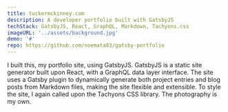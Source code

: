 ```yaml
---
title: tuckermckinney.com
description: A developer portfolio built with GatsbyJS
techStack: GatsbyJS, React, GraphQL, Markdown, Tachyons.css
imageURL: '../assets/background.jpg'
demo: '#'
repo: https://github.com/noemata83/gatsby-portfolio
---
```


I built this, my portfolio site, using GatsbyJS. GatsbyJS is a static site generator built upon React, with a GraphQL data layer interface. The site uses a Gatsby plugin to dynamically generate both project entries and blog posts from Markdown files, making the site flexible and extensible. To style the site, I again called upon the Tachyons CSS library. The photography is my own.